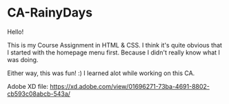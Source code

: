 # CA-RainyDays

Hello!

This is my Course Assignment in HTML & CSS.
I think it's quite obvious that I started with the homepage menu first. Because I didn't really know what I was doing.

Either way, this was fun! :) I learned alot while working on this CA.

Adobe XD file:
https://xd.adobe.com/view/01696271-73ba-4691-8802-cb593c08abcb-543a/
